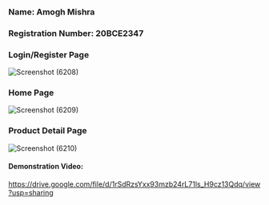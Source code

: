 ### Name: Amogh Mishra
### Registration Number: 20BCE2347

### Login/Register Page
![Screenshot (6208)](https://github.com/Amogh-Mishra/ShopKart/assets/88359271/1cecabf6-f091-4579-8112-b2db05ae0dda)

### Home Page
![Screenshot (6209)](https://github.com/Amogh-Mishra/ShopKart/assets/88359271/b5b4abcb-742b-437b-85c8-34357ccf0a5c)

### Product Detail Page
![Screenshot (6210)](https://github.com/Amogh-Mishra/ShopKart/assets/88359271/11783a82-70fe-4b46-a695-007e86b79238)

#### Demonstration Video: 
https://drive.google.com/file/d/1rSdRzsYxx93mzb24rL71ls_H9cz13Qdq/view?usp=sharing
